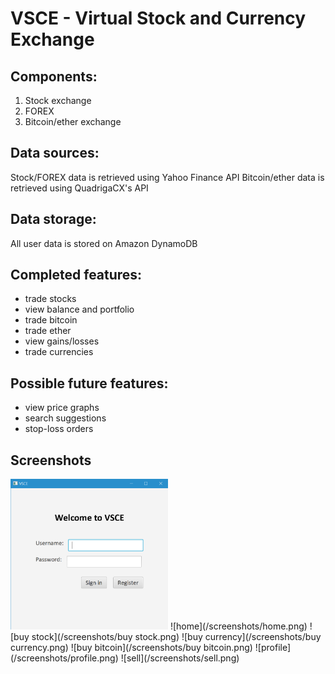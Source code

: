 # VSCE - Virtual Stock and Currency Exchange

## Components:  
1. Stock exchange
2. FOREX
3. Bitcoin/ether exchange

## Data sources:  
Stock/FOREX data is retrieved using Yahoo Finance API
Bitcoin/ether data is retrieved using QuadrigaCX's API

## Data storage:  
All user data is stored on Amazon DynamoDB

## Completed features:
- trade stocks
- view balance and portfolio
- trade bitcoin
- trade ether
- view gains/losses
- trade currencies

## Possible future features:
- view price graphs
- search suggestions
- stop-loss orders

## Screenshots
<img src="/screenshots/login.png" alt="login" style="width:50%;height:50%">
![home](/screenshots/home.png)
![buy stock](/screenshots/buy stock.png)
![buy currency](/screenshots/buy currency.png)
![buy bitcoin](/screenshots/buy bitcoin.png)
![profile](/screenshots/profile.png)
![sell](/screenshots/sell.png)